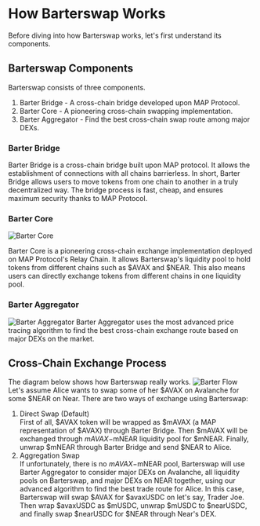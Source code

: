 #  How Barterswap Works

Before diving into how Barterswap works, let's first understand its components.  

## Barterswap Components
Barterswap consists of three components.  

1. Barter Bridge - A cross-chain bridge developed upon MAP Protocol.
2. Barter Core - A pioneering cross-chain swapping implementation.
3. Barter Aggregator - Find the best cross-chain swap route among major DEXs. 

### Barter Bridge

Barter Bridge is a cross-chain bridge built upon MAP protocol. It allows the establishment of connections with all chains barrierless. In short, Barter Bridge allows users to move tokens from one chain to another in a truly decentralized way. The bridge process is fast, cheap, and ensures maximum security thanks to MAP Protocol.

### Barter Core
![Barter Core](/img/barter/core.png "Bridge Core")

Barter Core is a pioneering cross-chain exchange implementation deployed on MAP Protocol's Relay Chain. It allows Barterswap's liquidity pool to hold tokens from different chains such as $AVAX and $NEAR. This also means users can directly exchange tokens from different chains in one liquidity pool.  

### Barter Aggregator  

![Barter Aggregator](/img/barter/aggregator.png "Bridge Aggregator")
Barter Aggregator uses the most advanced price tracing algorithm to find the best cross-chain exchange route based on major DEXs on the market.

## Cross-Chain Exchange Process
The diagram below shows how Barterswap really works.
![Barter Flow](/img/barter/flow.png "Bridge Flow")  
Let's assume Alice wants to swap some of her $AVAX on Avalanche for some $NEAR on Near. There are two ways of exchange using Barterswap:
1. Direct Swap (Default)  
First of all, $AVAX token will be wrapped as $mAVAX (a MAP representation of $AVAX) through Barter Bridge. Then $mAVAX will be exchanged through $mAVAX-$mNEAR liquidity pool for $mNEAR. Finally, unwrap $mNEAR through Barter Bridge and send $NEAR to Alice.
2. Aggregation Swap  
If unfortunately, there is no $mAVAX-$mNEAR pool, Barterswap will use Barter Aggregator to consider major DEXs on Avalanche, all liquidity pools on Barterswap, and major DEXs on NEAR together, using our advanced algorithm to find the best trade route for Alice. In this case, Barterswap will swap $AVAX for $avaxUSDC on let's say, Trader Joe. Then wrap $avaxUSDC as $mUSDC, unwrap $mUSDC to $nearUSDC, and finally swap $nearUSDC for $NEAR through Near's DEX.
